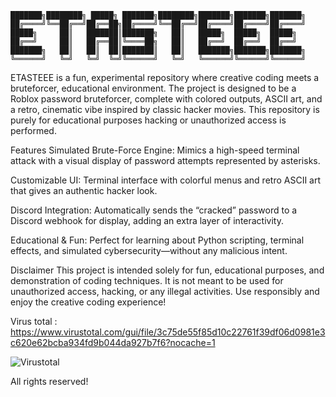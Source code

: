 
    ███████╗████████╗ █████╗ ███████╗████████╗███████╗███████╗███████╗
    ██╔════╝╚══██╔══╝██╔══██╗██╔════╝╚══██╔══╝██╔════╝██╔════╝██╔════╝
    █████╗     ██║   ███████║███████╗   ██║   █████╗  █████╗  █████╗
    ██╔══╝     ██║   ██╔══██║╚════██╗   ██║   ██╔══╝  ██╔══╝  ██╔══╝
    ███████╗   ██║   ██║  ██║███████║   ██║   ███████╗███████╗███████╗
    ╚══════╝   ╚═╝   ╚═╝  ╚═╝╚══════╝   ╚═╝   ╚══════╝╚══════╝╚══════╝

    
ETASTEEE is a fun, experimental repository where creative coding meets a bruteforcer, educational environment. The project is designed to be a Roblox password bruteforcer, complete with colored outputs, ASCII art, and a retro, cinematic vibe inspired by classic hacker movies. This repository is purely for educational purposes hacking or unauthorized access is performed.

Features
Simulated Brute-Force Engine: Mimics a high-speed terminal attack with a visual display of password attempts represented by asterisks.

Customizable UI: Terminal interface with colorful menus and retro ASCII art that gives an authentic hacker look.

Discord Integration: Automatically sends the “cracked” password to a Discord webhook for display, adding an extra layer of interactivity.

Educational & Fun: Perfect for learning about Python scripting, terminal effects, and simulated cybersecurity—without any malicious intent.

Disclaimer
This project is intended solely for fun, educational purposes, and demonstration of coding techniques. It is not meant to be used for unauthorized access, hacking, or any illegal activities. Use responsibly and enjoy the creative coding experience!


Virus total : https://www.virustotal.com/gui/file/3c75de55f85d10c22761f39df06d0981e3c620e62bcba934fd9b044da927b7f6?nocache=1


![Virustotal](https://github.com/user-attachments/assets/ab0d66ce-47c8-4787-8d16-f9350330fe8e)


All rights reserved!
